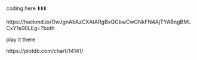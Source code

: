 <p>coding here ⬇️⬇️⬇️</p>
<p>https://hackmd.io/OwJgnAbAzCXAtARgBxQGbwCwGNkFN4AjTYABngBMLCxY1s00LEg=?both</p>
<p>play it there</p>
<p>https://plotdb.com/chart/14141/</p>

